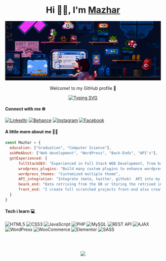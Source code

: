 <!-- Master Heading -->
<h1 align="center">Hi 🙋‍♂️, I'm <a href="https://linkedin.com/in/m4maxhar">Mazhar<a/></h1>
 
[![MasterHead](https://github.com/m4maxhar/m4maxhar/blob/main/Mariobanner.gif)](https://github.com/m4maxhar/m4maxhar/blob/main/Mariobanner.gif)

<!-- Heading Section -->
  <p align="center" color="blue">Welcome! to my GitHub profile 💜</p>
  <p align="center">
    <a href="https://git.io/typing-svg"><img src="https://readme-typing-svg.demolab.com?font=Fira+Code&weight=500&duration=4000&pause=300&center=true&vCenter=true&width=800&lines=I'm+a+Full+Stack+Web+Developer!;I've+a+strong+knowledge+of+Web+Development+and+Web+Designing" alt="Typing SVG" /></a>
  </p>
  
#### Connect with me 🌐
<!--  Here is my social platform -->
  [![LinkedIn](https://img.shields.io/badge/LinkedIn-%230077B5.svg?logo=linkedin&logoColor=white)](https://linkedin.com/in/m4maxhar)
  [![Behance](https://img.shields.io/badge/Behance-1769ff?logo=behance&logoColor=white)](https://behance.net/m4maxhar)
  [![Instagram](https://img.shields.io/badge/Instagram-%23E4405F.svg?logo=Instagram&logoColor=white)](https://instagram.com/m4maxhar)
  [![Facebook](https://img.shields.io/badge/Facebook-%231877F2.svg?logo=Facebook&logoColor=white)](https://facebook.com/i3m.mazhar)
  
<!--  About Me -->
#### A little more about me 👨‍💼
```javascript
const Mazhar = {
  education: ["Graduation", "Computer Science"],
  askMeAbout: ["Web development", "WordPress", "Back-Ends", "API's"],
  gotExperienced: {
      fullStackDEV: "Experienced in Full Stack WEB Development, from basic html page design to a scalable site",
      wrodpress_plugins: "Build many custom plugins to enhance wordpress functionality",
      wordpress_themes: "Customized multiple theme",
      API_integration: "Integrate (meta, twitter, github)  API into my projects",
      beack_end: "Data retriving from the DB or Storing the retrived information from third-party applications",
      front_end: "I create full scratched projects front-end also created the differnet site sections which is related to their themes or UI"
  }
}
```
  
<!-- Technology i learnd -->
#### Tech i learn 💻
![HTML5](https://img.shields.io/badge/html5-%23E34F26.svg?style=for-the-badge&logo=html5&logoColor=white) ![CSS3](https://img.shields.io/badge/css3-%231572B6.svg?style=for-the-badge&logo=css3&logoColor=white) ![JavaScript](https://img.shields.io/badge/javascript-%23323330.svg?style=for-the-badge&logo=javascript&logoColor=%23F7DF1E) ![PHP](https://img.shields.io/badge/php-%23777BB4.svg?style=for-the-badge&logo=php&logoColor=white) ![MySQL](https://img.shields.io/badge/mysql-%2300f.svg?style=for-the-badge&logo=mysql&logoColor=white) ![REST API](https://img.shields.io/badge/REST-API-%230074A3.svg?style=for-the-badge&logo=api&logoColor=white) ![AJAX](https://img.shields.io/badge/AJAX-%230074A3.svg?style=for-the-badge&logo=ajax&logoColor=white) ![WordPress](https://img.shields.io/badge/WordPress-%23117AC9.svg?style=for-the-badge&logo=WordPress&logoColor=white) ![WooCommerce](https://img.shields.io/badge/WooCommerce-%23539ACA.svg?style=for-the-badge&logo=WooCommerce&logoColor=white) ![Elementor](https://img.shields.io/badge/Elementor-%23D20A5E.svg?style=for-the-badge&logo=Elementor&logoColor=white) ![SASS](https://img.shields.io/badge/SASS-hotpink.svg?style=for-the-badge&logo=SASS&logoColor=white)
<!-- Statistics -->
<br/><br/>
<div align="center">
  
![](https://github-readme-streak-stats.herokuapp.com/?user=m4maxhar&theme=tokyonight&hide_border=true)<br/>

</div>
